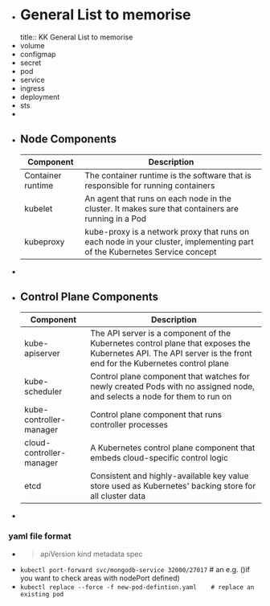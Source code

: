 - # General List to memorise
  title:: KK General List to memorise
- volume
- configmap
- secret
- pod
- service
- ingress
- deployment
- sts
-
- ## Node Components
  |Component|Description|
  |--|--|
  |Container runtime|The container runtime is the software that is responsible for running containers|
  |kubelet|An agent that runs on each node in the cluster. It makes sure that containers are running in a Pod|
  |kubeproxy|kube-proxy is a network proxy that runs on each node in your cluster, implementing part of the Kubernetes Service concept|
-
- ## Control Plane Components
  | **Component**              | **Description**                                                                                                                                                 |
  |----------------------------|---------------------------------------------------------------------------------------------------------------------------------------------------------------|
  | kube-apiserver           | The API server is a component of the Kubernetes control plane that exposes the Kubernetes API. The API server is the front end for the Kubernetes control plane |
  | kube-scheduler           | Control plane component that watches for newly created Pods with no assigned node, and selects a node for them to run on                                        |
  | kube-controller-manager  | Control plane component that runs controller processes                                                                                                          |
  | cloud-controller-manager | A Kubernetes control plane component that embeds cloud-specific control logic                                                                                   |
  | etcd                     | Consistent and highly-available key value store used as Kubernetes' backing store for all cluster data                                                          |
-
### yaml file format
- >apiVersion
  kind
  metadata
  spec
- `kubectl port-forward svc/mongodb-service 32000/27017`  # an e.g. ()if you want to check areas with nodePort defined)
- `kubectl replace --force -f new-pod-defintion.yaml    # replace an existing pod`